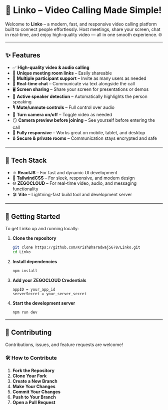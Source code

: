 # 🎥 Linko – Video Calling Made Simple!

Welcome to **Linko** – a modern, fast, and responsive video calling platform built to connect people effortlessly. Host meetings, share your screen, chat in real-time, and enjoy high-quality video — all in one smooth experience. 🌐

---

## ✨ Features

- ✅ **High-quality video & audio calling**
- 🔗 **Unique meeting room links** – Easily shareable
- 👥 **Multiple participant support** – Invite as many users as needed
- 💬 **Real-time chat** – Communicate via text alongside the call
- 🖥️ **Screen sharing** – Share your screen for presentations or demos
- 🧏 **Active speaker detection** – Automatically highlights the person speaking
- 🎙️ **Mute/unmute controls** – Full control over audio
- 🎥 **Turn camera on/off** – Toggle video as needed
- 🪞 **Camera preview before joining** – See yourself before entering the call
- 📱 **Fully responsive** – Works great on mobile, tablet, and desktop
- 🔒 **Secure & private rooms** – Communication stays encrypted and safe

---

## 🔧 Tech Stack

- ⚛️ **ReactJS** – For fast and dynamic UI development
- 🎨 **TailwindCSS** – For sleek, responsive, and modern design
- 🌐 **ZEGOCLOUD** – For real-time video, audio, and messaging functionality
- 🛠️ **Vite** – Lightning-fast build tool and development server

---

## 🚀 Getting Started

To get Linko up and running locally:

1. **Clone the repository**
   ```bash
   git clone https://github.com/KrishBharadwaj5678/Linko.git
   cd Linko
   ```

2. **Install dependencies**
   ```bash
   npm install
   ```

3. **Add your ZEGOCLOUD Credentials**

   ```
   appID = your_app_id
   serverSecret = your_server_secret
   ```

4. **Start the development server**
   ```bash
   npm run dev
   ```

---

## 🤝 Contributing

Contributions, issues, and feature requests are welcome!  

### 🛠️ How to Contribute

1. **Fork the Repository**
2. **Clone Your Fork**
3. **Create a New Branch**
4. **Make Your Changes**
5. **Commit Your Changes**
6. **Push to Your Branch**
7. **Open a Pull Request**
